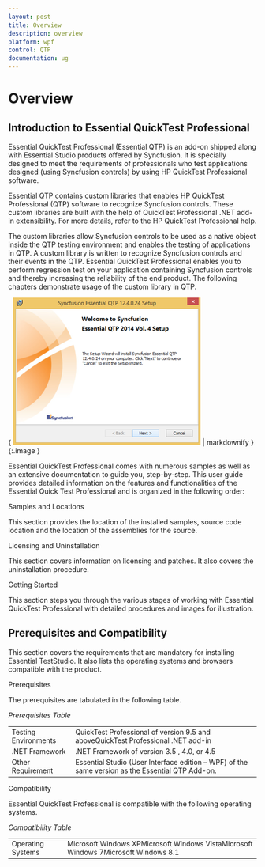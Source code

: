 ```yaml
---
layout: post
title: Overview
description: overview
platform: wpf
control: QTP
documentation: ug
---
```


# Overview

## Introduction to Essential QuickTest Professional

Essential QuickTest Professional (Essential QTP) is an add-on shipped along with Essential Studio products offered by Syncfusion. It is specially designed to meet the requirements of professionals who test applications designed (using Syncfusion controls) by using HP QuickTest Professional software. 

Essential QTP contains custom libraries that enables HP QuickTest Professional (QTP) software to recognize Syncfusion controls. These custom libraries are built with the help of QuickTest Professional .NET add-in extensibility. For more details, refer to the HP QuickTest Professional help. 

The custom libraries allow Syncfusion controls to be used as a native object inside the QTP testing environment and enables the testing of applications in QTP. A custom library is written to recognize Syncfusion controls and their events in the QTP. Essential QuickTest Professional enables you to perform regression test on your application containing Syncfusion controls and thereby increasing the reliability of the end product. The following chapters demonstrate usage of the custom library in QTP.

{ ![D:/qtp/qtp/image1.png](Overview_images/Overview_img1.png) | markdownify }
{:.image }


Essential QuickTest Professional comes with numerous samples as well as an extensive documentation to guide you, step-by-step. This user guide provides detailed information on the features and functionalities of the Essential Quick Test Professional and is organized in the following order:

Samples and Locations 

This section provides the location of the installed samples, source code location and the location of the assemblies for the source.

Licensing and Uninstallation

This section covers information on licensing and patches. It also covers the uninstallation procedure.

Getting Started

This section steps you through the various stages of working with Essential QuickTest Professional with detailed procedures and images for illustration.

## Prerequisites and Compatibility

This section covers the requirements that are mandatory for installing Essential TestStudio. It also lists the operating systems and browsers compatible with the product.

Prerequisites

The prerequisites are tabulated in the following table.

_Prerequisites Table_

<table>
<tr>
<td>
Testing Environments</td><td>
QuickTest Professional of version 9.5 and aboveQuickTest Professional .NET add-in </td></tr>
<tr>
<td>
.NET Framework </td><td>
.NET Framework of version 3.5 , 4.0, or 4.5</td></tr>
<tr>
<td>
Other Requirement</td><td>
Essential Studio (User Interface edition – WPF) of the same version as the Essential QTP Add-on. </td></tr>
</table>
Compatibility

Essential QuickTest Professional is compatible with the following operating systems.

_Compatibility Table_

<table>
<tr>
<td>
Operating Systems</td><td>
Microsoft Windows XPMicrosoft Windows VistaMicrosoft Windows 7Microsoft Windows 8.1</td></tr>
</table>



